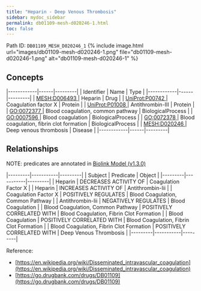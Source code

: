 ```yaml
---
title: "Heparin - Deep Venous Thrombosis"
sidebar: mydoc_sidebar
permalink: db01109-mesh-d020246-1.html
toc: false 
---
```



Path ID: `DB01109_MESH_D020246_1`
{% include image.html url="images/db01109-mesh-d020246-1.png" file="db01109-mesh-d020246-1.png" alt="db01109-mesh-d020246-1" %}

## Concepts

|------------|------|---------|
| Identifier | Name | Type    |
|------------|------|---------|
| <a href="https://identifiers.org/MESH:D006493">MESH:D006493 </a> | Heparin | Drug |
| <a href="https://identifiers.org/UniProt:P00742">UniProt:P00742 </a> | Coagulation factor X | Protein |
| <a href="https://identifiers.org/UniProt:P01008">UniProt:P01008 </a> | Antithrombin-III | Protein |
| <a href="https://identifiers.org/GO:0072377">GO:0072377 </a> | Blood coagulation, common pathway | BiologicalProcess |
| <a href="https://identifiers.org/GO:0007596">GO:0007596 </a> | Blood coagulation | BiologicalProcess |
| <a href="https://identifiers.org/GO:0072378">GO:0072378 </a> | Blood coagulation, fibrin clot formation | BiologicalProcess |
| <a href="https://identifiers.org/MESH:D020246">MESH:D020246 </a> | Deep venous thrombosis | Disease |
|------------|------|---------|

## Relationships


NOTE: predicates are annotated in <a href="https://github.com/biolink/biolink-model/releases/tag/v1.3.0">Biolink Model (v1.3.0)</a>

|---------|-----------|---------|
| Subject | Predicate | Object  |
|---------|-----------|---------|
| Heparin | DECREASES ACTIVITY OF | Coagulation Factor X |
| Heparin | INCREASES ACTIVITY OF | Antithrombin-Iii |
| Coagulation Factor X | POSITIVELY REGULATES | Blood Coagulation, Common Pathway |
| Antithrombin-Iii | NEGATIVELY REGULATES | Blood Coagulation |
| Blood Coagulation, Common Pathway | POSITIVELY CORRELATED WITH | Blood Coagulation, Fibrin Clot Formation |
| Blood Coagulation | POSITIVELY CORRELATED WITH | Blood Coagulation, Fibrin Clot Formation |
| Blood Coagulation, Fibrin Clot Formation | POSITIVELY CORRELATED WITH | Deep Venous Thrombosis |
|---------|-----------|---------|

Reference: 
  - [https://en.wikipedia.org/wiki/Disseminated_intravascular_coagulation](https://en.wikipedia.org/wiki/Disseminated_intravascular_coagulation)
  - [https://go.drugbank.com/drugs/DB01109](https://go.drugbank.com/drugs/DB01109)
